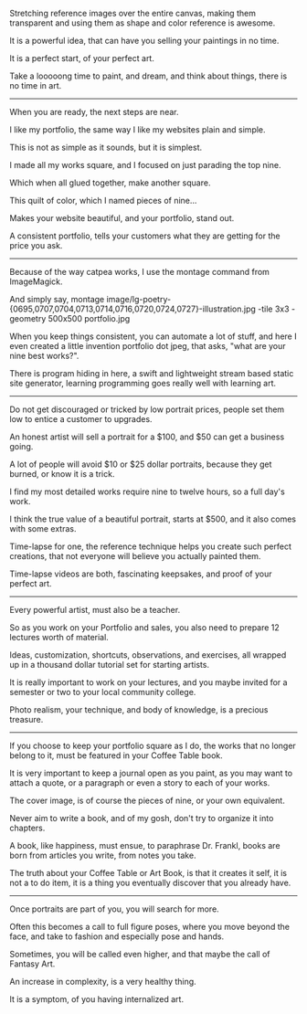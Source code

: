 Stretching reference images over the entire canvas,
making them transparent and using them as shape and color reference is awesome.

It is a powerful idea,
that can have you selling your paintings in no time.

It is a perfect start,
of your perfect art.

Take a looooong time to paint,
and dream, and think about things, there is no time in art.

---

When you are ready,
the next steps are near.

I like my portfolio,
the same way I like my websites plain and simple.

This is not as simple as it sounds,
but it is simplest.

I made all my works square,
and I focused on just parading the top nine.

Which when all glued together,
make another square.

This quilt of color,
which I named pieces of nine...

Makes your website beautiful,
and your portfolio, stand out.

A consistent portfolio,
tells your customers what they are getting for the price you ask.

---

Because of the way catpea works,
I use the montage command from ImageMagick.

And simply say,
montage image/lg-poetry-{0695,0707,0704,0713,0714,0716,0720,0724,0727}-illustration.jpg -tile 3x3 -geometry 500x500 portfolio.jpg

When you keep things consistent, you can automate a lot of stuff,
and here I even created a little invention portfolio dot jpeg, that asks, "what are your nine best works?".

There is program hiding in here,
a swift and lightweight stream based static site generator, learning programming goes really well with learning art.

---

Do not get discouraged or tricked by low portrait prices,
people set them low to entice a customer to upgrades.

An honest artist will sell a portrait for a $100,
and $50 can get a business going.

A lot of people will avoid $10 or $25 dollar portraits,
because they get burned, or know it is a trick.

I find my most detailed works require nine to twelve hours,
so a full day's work.

I think the true value of a beautiful portrait,
starts at $500, and it also comes with some extras.

Time-lapse for one, the reference technique helps you create such perfect creations,
that not everyone will believe you actually painted them.

Time-lapse videos are both,
fascinating keepsakes, and proof of your perfect art.

---

Every powerful artist,
must also be a teacher.

So as you work on your Portfolio and sales,
you also need to prepare 12 lectures worth of material.

Ideas, customization, shortcuts, observations,
and exercises, all wrapped up in a thousand dollar tutorial set for starting artists.

It is really important to work on your lectures,
and you maybe invited for a semester or two to your local community college.

Photo realism, your technique, and body of knowledge,
is a precious treasure.

---

If you choose to keep your portfolio square as I do,
the works that no longer belong to it, must be featured in your Coffee Table book.

It is very important to keep a journal open as you paint,
as you may want to attach a quote, or a paragraph or even a story to each of your works.

The cover image,
is of course the pieces of nine, or your own equivalent.

Never aim to write a book,
and of my gosh, don't try to organize it into chapters.

A book, like happiness, must ensue, to paraphrase Dr. Frankl,
books are born from articles you write, from notes you take.

The truth about your Coffee Table or Art Book,
is that it creates it self, it is not a to do item, it is a thing you eventually discover that you already have.

---

Once portraits are part of you,
you will search for more.

Often this becomes a call to full figure poses,
where you move beyond the face, and take to fashion and especially pose and hands.

Sometimes, you will be called even higher,
and that maybe the call of Fantasy Art.

An increase in complexity,
is a very healthy thing.

It is a symptom,
of you having internalized art.
